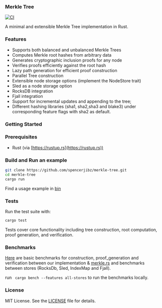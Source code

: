 ### Merkle Tree

[![CI](https://github.com/spencerjibz/merkle-tree/actions/workflows/ci.yaml/badge.svg)](https://github.com/spencerjibz/merkle-tree/actions/workflows/ci.yaml)

A minimal and extensible Merkle Tree implementation in Rust.

### Features

- Supports both balanced and unbalanced Merkle Trees
- Computes Merkle root hashes from arbitrary data
- Generates cryptographic inclusion proofs for any node
- Verifies proofs efficiently against the root hash
- Lazy path generation for efficient proof construction
- Parallel Tree construction 
- Extensible node storage options (implement the NodeStore trait)
- Sled as a node storage option
- RocksDB integration
- Fjall integration
- Support for incremental updates and appending to the tree;
- Different hashing libraries (sha1, sha2,sha3 and blake3) under corresponding feature flags with sha2 as default.

### Getting Started

### Prerequisites

- Rust (via [https://rustup.rs](https://rustup.rs))

### Build and Run an example

```bash
git clone https://github.com/spencerjibz/merkle-tree.git
cd merkle-tree
cargo run
```

Find a usage example in [bin](bin/main.rs)

### Tests

Run the test suite with:

```bash
cargo test
```

Tests cover core functionality including tree construction, root computation, proof generation, and verification.

### Benchmarks

[Here](https://spencerjibz.github.io/merkle-tree) are basic benchmarks for construction, proof_generation and verification between our implementation & [merkle.rs](https://github.com/SpinResearch/merkle.rs) and benchmarks between stores (RocksDb, Sled, IndexMap and Fjall).

run ` cargo bench --features all-stores` to run the benchmarks locally.

### License

MIT License. See the [LICENSE](LICENSE) file for details.
